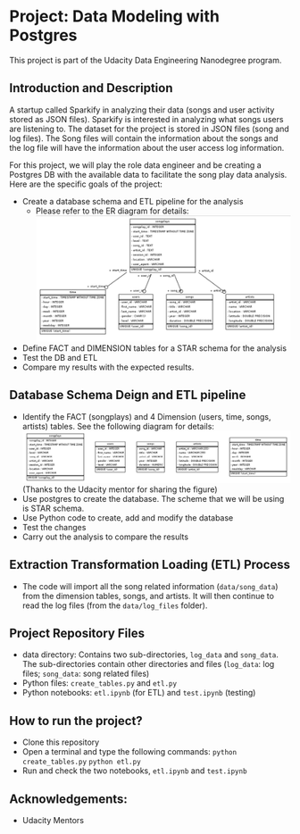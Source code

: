 # Project: Data Modeling with Postgres 

This project is part of the Udacity Data Engineering Nanodegree program. 

## Introduction  and Description 

A startup called Sparkify in analyzing their data (songs and user activity stored as JSON files). Sparkify is interested in analyzing what songs users are listening to. 
The dataset for the project is stored in JSON files (song and log files). The Song files will contain the information about the songs and the log file will have the information about the user access log information.

For this project, we will play the role data engineer and be creating a Postgres DB with the available data to facilitate the song play data analysis. Here are the specific goals of the project: 
* Create a database schema and ETL pipeline for the analysis 
   * Please refer to the ER diagram for details: ![ER Diagram](ED.png) 
* Define FACT and DIMENSION tables for a STAR schema for the analysis 
* Test the DB and ETL 
* Compare my results with the expected results.


## Database Schema Deign and ETL pipeline

*  Identify the  FACT (songplays) and 4 Dimension (users, time, songs, artists) tables. See the following diagram for details: ![ER Diagram](sparkifydb_erd.png)
(Thanks to the Udacity mentor for sharing the figure)
*  Use postgres to create the database. The scheme that we will be using is STAR schema.
*  Use Python code to create, add and modify the database 
*  Test the changes 
*  Carry out the analysis to compare the results

## Extraction Transformation Loading (ETL) Process
* The code will import all the song related information (`data/song_data`) from the dimension tables, songs, and artists. It will then continue to read the log files (from the `data/log_files` folder).  

## Project Repository Files 
* data directory: Contains two sub-directories, `log_data` and `song_data`. The sub-directories contain other directories and files (`log_data`: log files; `song_data`: song related files)
* Python files: `create_tables.py` and `etl.py`
* Python notebooks: `etl.ipynb` (for ETL) and `test.ipynb` (testing)

## How to run the project?
* Clone this repository 
* Open a terminal and type the following commands: 
  `python create_tables.py`
  `python etl.py`
* Run and check the two notebooks, `etl.ipynb` and `test.ipynb`

## Acknowledgements:
* Udacity Mentors
